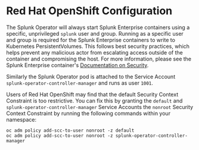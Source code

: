 # Red Hat OpenShift Configuration

The Splunk Operator will always start Splunk Enterprise containers using
a specific, unprivileged `splunk` user and group. Running as a specific user
and group is required for the Splunk Enterprise containers to write to
Kubernetes PersistentVolumes. This follows best security practices, which
helps prevent any malicious actor from escalating access outside of the
container and compromising the host. For more information, please see the
Splunk Enterprise container's
[Documentation on Security](https://github.com/splunk/docker-splunk/blob/develop/docs/SECURITY.md).

Similarly the Splunk Operator pod is attached to the Service Account
`splunk-operator-controller-manager` and runs as user `1001`.

Users of Red Hat OpenShift may find that the default Security Context
Constraint is too restrictive. You can fix this by granting the `default`
and `splunk-operator-controller-manager` Service Accounts the `nonroot`
Security Context Constraint by running the following commands within your namespace:

```
oc adm policy add-scc-to-user nonroot -z default
oc adm policy add-scc-to-user nonroot -z splunk-operator-controller-manager
```